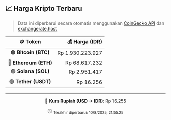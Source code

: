 

<!-- HARGA_KRIPTO -->
## 📈 Harga Kripto Terbaru

> Data ini diperbarui secara otomatis menggunakan [CoinGecko API](https://www.coingecko.com/) dan [exchangerate.host](https://exchangerate.host/)

<div align="center">

| 🪙 Token | 💰 Harga (IDR) |
|:------:|---------------:|
| 🟠 **Bitcoin (BTC)**   | Rp 1.930.223.927 |
| 🔵 **Ethereum (ETH)**  | Rp 68.617.232 |
| 🟣 **Solana (SOL)**    | Rp 2.951.417 |
| 🟢 **Tether (USDT)**   | Rp 16.256 |

---

💱 **Kurs Rupiah (USD → IDR)**: Rp 16.255

🕒 <sub>Terakhir diperbarui: 10/8/2025, 21.55.25</sub>

</div>
<!-- /HARGA_KRIPTO -->